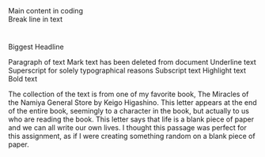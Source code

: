 
<body> </body> Main content in coding
<br/> Break line in text
<h1> </h1> Biggest Headline
<p> </p> Paragraph of text
<del> </del> Mark text has been deleted from document
<ins> </ins> Underline text
<sup> </sup> Superscript for solely typographical reasons
<sub> </sub> Subscript text
<mark> </mark> Highlight text 
<b> </b> Bold text


The collection of the text is from one of my favorite book, The Miracles of the Namiya General Store by Keigo Higashino.
This letter appears at the end of the entire book, seemingly to a character in the book, but actually to us who are reading the book.
This letter says that life is a blank piece of paper and we can all write our own lives.
I thought this passage was perfect for this assignment, as if I were creating something random on a blank piece of paper.


